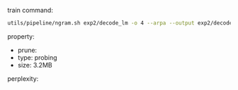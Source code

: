 
train command:

```bash
utils/pipeline/ngram.sh exp2/decode_lm -o 4 --arpa --output exp2/decode_lm/4gram.arpa --sta 3 --sto 3
```

property:

- prune: 
- type:  probing
- size:  3.2MB

perplexity:

```

```
